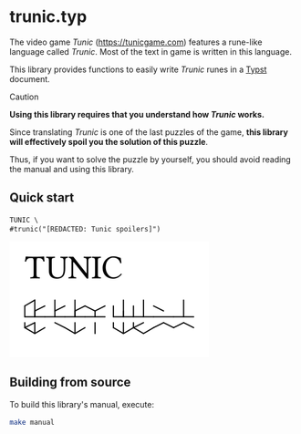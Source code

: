 # trunic.typ

The video game *Tunic* (https://tunicgame.com) features a rune-like language called *Trunic*.
Most of the text in game is written in this language.

This library provides functions to easily write *Trunic* runes in a [Typst](https://typst.app) document.

> [!CAUTION]
> **Using this library requires that you understand how *Trunic* works.**
> 
> Since translating *Trunic* is one of the last puzzles of the game,
> **this library will effectively spoil you the solution of this puzzle**.
> 
> Thus, if you want to solve the puzzle by yourself, you should avoid reading the manual and using this library.

## Quick start

```typ
TUNIC \
#trunic("[REDACTED: Tunic spoilers]")
```
![Quick start output](docs/quick_start.svg)

## Building from source

To build this library's manual, execute:
```sh
make manual
```
